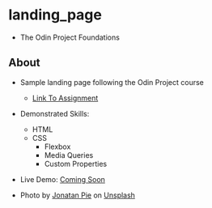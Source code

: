 # landing_page

- The Odin Project Foundations

## About

- Sample landing page following the Odin Project course

  - [Link To Assignment](https://www.theodinproject.com/lessons/foundations-landing-page)

- Demonstrated Skills:

  - HTML
  - CSS
    - Flexbox
    - Media Queries
    - Custom Properties

- Live Demo: [Coming Soon](https://github.com/Cert-Ready/landing_page)
- Photo by [Jonatan Pie](https://unsplash.com/@r3dmax) on [Unsplash](https://unsplash.com/photos/h8nxGssjQXs)
